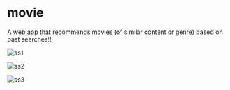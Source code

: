 # movie
A web app that recommends movies (of similar content or genre) based on past searches!!

![ss1](https://user-images.githubusercontent.com/79650469/171673705-2fde2bd1-b8ee-4835-be5d-a6f78af0d4e0.jpeg)

![ss2](https://user-images.githubusercontent.com/79650469/171673722-679de96a-bd18-437d-8a1b-070b007557c6.jpeg)

![ss3](https://user-images.githubusercontent.com/79650469/171673734-3f3a2186-bb14-4e8c-a18a-c54b6996b2a1.jpeg)
